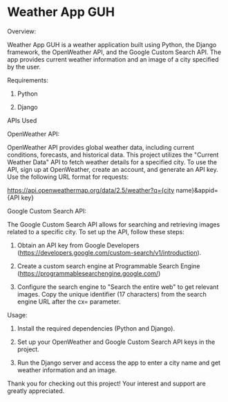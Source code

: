 # Weather App GUH

Overview:

Weather App GUH is a weather application built using Python, the Django framework, the OpenWeather API, and the Google Custom Search API. The app provides current weather information and an image of a city specified by the user.

Requirements:

1. Python

2. Django

APIs Used

OpenWeather API:

OpenWeather API provides global weather data, including current conditions, forecasts, and historical data. This project utilizes the "Current Weather Data" API to fetch weather details for a specified city. To use the API, sign up at OpenWeather, create an account, and generate an API key. Use the following URL format for requests:

https://api.openweathermap.org/data/2.5/weather?q={city name}&appid={API key}

Google Custom Search API:

The Google Custom Search API allows for searching and retrieving images related to a specific city. To set up the API, follow these steps:

1. Obtain an API key from Google Developers (https://developers.google.com/custom-search/v1/introduction).

2. Create a custom search engine at Programmable Search Engine (https://programmablesearchengine.google.com/)

3. Configure the search engine to "Search the entire web" to get relevant images. Copy the unique identifier (17 characters) from the search engine URL after the cx= parameter.

Usage:

1. Install the required dependencies (Python and Django).

2. Set up your OpenWeather and Google Custom Search API keys in the project.

3. Run the Django server and access the app to enter a city name and get weather information and an image.

Thank you for checking out this project! Your interest and support are greatly appreciated.
